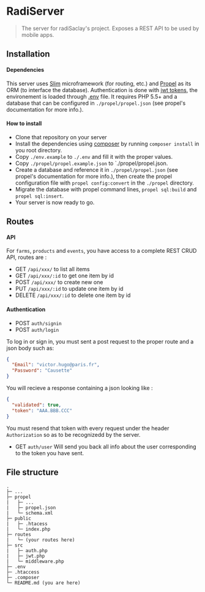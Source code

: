 # RadiServer

> The server for radiSaclay's project. Exposes a REST API to be used by mobile apps.

## Installation
#### Dependencies
This server uses [Slim](https://www.slimframework.com) microframework (for routing, etc.) and [Propel](http://propelorm.org/) as its ORM (to interface the database). Authentication is done with [jwt tokens](https://github.com/firebase/php-jwt), the environement is loaded through [.env](https://github.com/vlucas/phpdotenv) file.
It requires PHP 5.5+ and a database that can be configured in `./propel/propel.json` (see propel's documentation for more info.).

#### How to install
- Clone that repository on your server
- Install the dependencies using [composer](https://getcomposer.org/) by running `composer install` in you root directory.
- Copy `./env.example` to `./.env` and fill it with the proper values.
- Copy `./propel/propel.example.json` to `./propel/propel.json.
- Create a database and reference it in `./propel/propel.json` (see propel's documentation for more info.), then create the propel configuration file with `propel config:convert` in the `./propel` directory.
- Migrate the database with propel command lines, `propel sql:build` and `propel sql:insert`.
- Your server is now ready to go.

## Routes
#### API
For `farms`, `products` and `events`, you have access to a complete REST CRUD API, routes are :
- GET `/api/xxx/` to list all items
- GET `/api/xxx/:id` to get one item by id
- POST `/api/xxx/` to create new one
- PUT `/api/xxx/:id` to update one item by id
- DELETE `/api/xxx/:id` to delete one item by id

#### Authentication
- POST `auth/signin`
- POST `auth/login`

To log in or sign in, you must sent a post request to the proper route and a json body such as:
```json
{
  "Email": "victor.hugo@paris.fr",
  "Password": "Causette"
}
```

You will recieve a response containing a json looking like :
```json
{
  "validated": true,
  "token": "AAA.BBB.CCC"
}
```
You must resend that token with every request under the header `Authorization` so as to be recognizedd by the server.

- GET `auth/user`
Will send you back all info about the user corresponding to the token you have sent.

## File structure
```
.
├─ ...
├─ propel
|   ├─ ...
|   ├─ propel.json
|   └─ schema.xml
├─ public
|   ├─ .htacess
|   └─ index.php
├─ routes
|   └─ (your routes here)
├─ src
|   ├─ auth.php
|   ├─ jwt.php
|   └─ middleware.php
├─ .env
├─ .htaccess
├─ .composer
└─ README.md (you are here)
```
